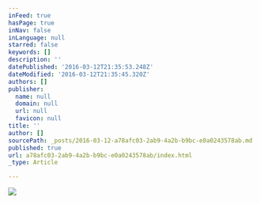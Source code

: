 ```yaml
---
inFeed: true
hasPage: true
inNav: false
inLanguage: null
starred: false
keywords: []
description: ''
datePublished: '2016-03-12T21:35:53.248Z'
dateModified: '2016-03-12T21:35:45.320Z'
authors: []
publisher:
  name: null
  domain: null
  url: null
  favicon: null
title: ''
author: []
sourcePath: _posts/2016-03-12-a78afc03-2ab9-4a2b-b9bc-e0a0243578ab.md
published: true
url: a78afc03-2ab9-4a2b-b9bc-e0a0243578ab/index.html
_type: Article

---
```

![](https://the-grid-user-content.s3-us-west-2.amazonaws.com/8b45fe32-33e8-4292-819e-97fb06b931ee.jpg)